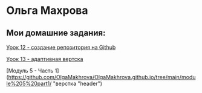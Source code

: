 

# Ольга Махрова
## Мои домашние задания:


[Урок 12 - создание репозитория на Github](https://github.com/OlgaMakhrova/OlgaMakhrova.github.io/ "создание репозитория на Github")


[Урок 13 - адаптивная вертска](https://github.com/OlgaMakhrova/OlgaMakhrova.github.io/ "адаптивная верстка") 


[Модуль 5 - Часть 1] (https://github.com/OlgaMakhrova/OlgaMakhrova.github.io/tree/main/module%205%20part1/ "верстка "header")
